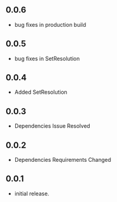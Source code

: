 ## 0.0.6

* bug fixes in production build

## 0.0.5

* bug fixes in SetResolution

## 0.0.4

* Added SetResolution 

## 0.0.3

* Dependencies Issue Resolved

## 0.0.2

* Dependencies Requirements Changed

## 0.0.1

* initial release.


